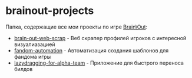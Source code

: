 # brainout-projects
Папка, содержащие все мои проекты по игре [Brain\Out](https://store.steampowered.com/app/578310/BRAIN__OUT/ "Brain\out steam link"):

- [brain-out-web-scrap](./brain-out-web-scrap) - Веб скрапер профилей игроков с интересной визуалиазацией 
- [fandom-automation](./fandom-automation) - Автоматизация создания шаблонов для фандома игры
- [lazydragging-for-alpha-team](./lazydragging-for-alpha-team) - Приложение для быстрого переноса билдов
